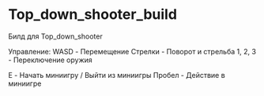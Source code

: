# Top_down_shooter_build
Билд для Top_down_shooter

Управление:
WASD - Перемещение
Стрелки - Поворот и стрельба
1, 2, 3 - Переключение оружия

E - Начать миниигру / Выйти из миниигры
Пробел - Действие в миниигре